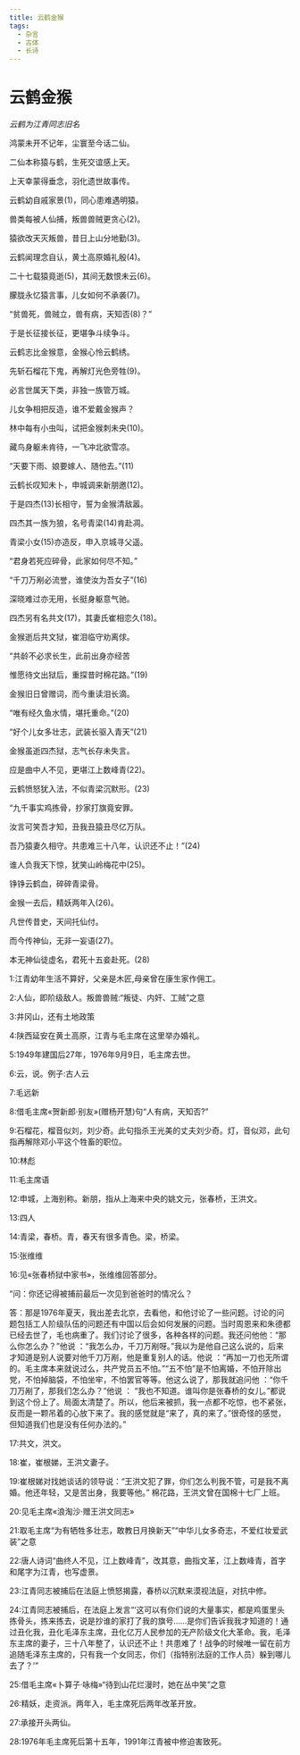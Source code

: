 ```yaml
---
title: 云鹤金猴
tags:
  - 杂言
  - 古体
  - 长诗
---
```


# 云鹤金猴
*云鹤为江青同志旧名*

鸿蒙未开不记年，尘寰至今话二仙。

二仙本称猿与鹤，生死交谊感上天。

上天幸蒙得垂念，羽化遗世故事传。

云鹤幼自戚家景(1)，同心患难遇明猿。

兽类每被人仙捕，叛兽兽贼更贪心(2)。

猿欲改天灭叛兽，昔日上山分地勤(3)。

云鹤闻理念自认，黄土高原婚礼殷(4)。

二十七载猿竟逝(5)，其间无数恨未云(6)。

朦胧永忆猿言事，儿女如何不承袭(7)。

“贫兽死，兽贼立，兽有病，天知否(8)？”

于是长征接长征，更堪争斗续争斗。

云鹤志比金猴意，金猴心怜云鹤绣。

先斩石榴花下鬼，再解灯光色旁牲(9)。

必言世属天下类，非独一族管万城。

儿女争相把反造，谁不爱戴金猴声？

林中每有小虫叫，试把金猴刺未央(10)。

藏鸟身躯未肯待，一飞冲北欲雪凉。

“天要下雨、娘要嫁人、随他去。”(11)

云鹤长叹知未卜，申城调来新朋邀(12)。

于是四杰(13)长相守，誓为金猴清敌嚣。

四杰其一族为狼，名号青梁(14)肯赴凋。

青梁小女(15)亦造反，申入京城寻父遥。

“君身若死应碎骨，此家如何尽不知。”

“千刀万剐必流誉，谁使汝为吾女子”(16)

深晓难过亦无用，长挺身躯意气驰。

四杰另有名共文(17)，其妻氏崔相恋久(18)。

金猴逝后共文狱，崔泪临守劝离俅。

“共龄不必求长生，此前出身亦经苦

惟愿待文出狱后，重探昔时棉花路。”(19)

金猴旧日曾赠词，而今重读泪长滴。

“唯有经久鱼水情，堪托重命。”(20)

“好个儿女多壮志，武装长驱入青天”(21)

金猴虽逝四杰狱，志气长存未失言。

应是曲中人不见，更堪江上数峰青(22)。

云鹤愤怒犹入法，不似青梁沉默形。(23)

“九千事实鸡拣骨，抄家打旗竟安罪。

汝言可笑吾才知，丑我丑猿丑尽亿万队。

吾乃猿妻久相守。共患难三十八年，认识还不止！”(24)

谁人负我天下惊，犹笑山岭梅花中(25)。

铮铮云鹤血，碎碎青梁骨。

金猴一去后，精妖两年入(26)。

凡世传昔史，天间托仙付。

而今传神仙，无非一妄语(27)。

本无神仙徒虚名，君死十五妾赴死。(28)

1:江青幼年生活不算好，父亲是木匠,母亲曾在康生家作佣工。

2:人仙，即阶级敌人。叛兽兽贼:“叛徒、内奸、工贼”之意

3:井冈山，还有土地政策

4:陕西延安在黄土高原，江青与毛主席在这里举办婚礼。

5:1949年建国后27年，1976年9月9日，毛主席去世。

6:云，说。例子:古人云

7:毛远新

8:借毛主席«贺新郎·别友»(赠杨开慧)句“人有病，天知否?”

9:石榴花，榴音似刘，刘少奇。此句指杀王光美的丈夫刘少奇。灯，音似邓，此句指再解除邓小平这个牲畜的职位。

10:林彪

11:毛主席语

12:申城，上海别称。新朋，指从上海来中央的姚文元，张春桥，王洪文。

13:四人

14:青梁，春桥。青，春天有很多青色。梁，桥梁。

15:张维维

16:见«张春桥狱中家书»，张维维回答部分。

“问：你还记得被捕前最后一次见到爸爸时的情况么？

答：那是1976年夏天，我出差去北京，去看他，和他讨论了一些问题。讨论的问题包括工人阶级队伍的问题还有中国以后会如何发展的问题。当时周恩来和朱德都已经去世了，毛也病重了。我们讨论了很多，各种各样的问题。我还问他他：“那么你怎么办？”他说 ：“我怎么办，千刀万剐呀。”我以为是他自己这么说的，后来才知道是别人说要对他千刀万剐，他是重复别人的话。他说 ：“再加一刀也无所谓的。毛主席本来就说过么，共产党员五不怕。”“五不怕”是不怕离婚，不怕开除出党，不怕掉脑袋，不怕坐牢，不怕罢官等等。他这么说了，那我就追问他 ：“你千刀万剐了，那我们怎么办？”他说 ：
“我也不知道。谁叫你是张春桥的女儿。”都说到这个份上了。局面太清楚了。所以，他后来被抓，我一点都不吃惊，也不紧张，反而是一颗吊着的心放下来了。我的感觉就是“来了，真的来了。”很奇怪的感觉，但知道我们也是没有任何办法的。”

17:共文，洪文。

18:崔，崔根娣，王洪文妻子。

19:崔根娣对找她谈话的领导说：“王洪文犯了罪，你们怎么判我不管，可是我不离婚。他还年轻，又是苦出身，我要等他。”
棉花路，王洪文曾在国棉十七厂上班。

20:见毛主席«浪淘沙·赠王洪文同志»

21:取毛主席“为有牺牲多壮志，敢教日月换新天”“中华儿女多奇志，不爱红妆爱武装”之意

22:唐人诗词“曲终人不见，江上数峰青”，改其意，曲指文革，江上数峰青，首字和尾字为江青，也写虚景。

23:江青同志被捕后在法庭上愤怒揭露，春桥以沉默来漠视法庭，对抗中修。

24:江青同志被捕后，在法庭上发言“‘这可以有你们说的大量事实，都是鸡蛋里头拣骨头，拣来拣去，说是抄谁的家打了我的旗号……是你们告诉我我才知道的！通过丑化我，丑化毛泽东主席，丑化亿万人民参加的无产阶级文化大革命。我，毛泽东主席的妻子，三十八年整了，认识还不止！共患难了！战争的时候唯一留在前方追随毛泽东主席的，只有我一个女同志，你们（指特别法庭的工作人员）躲到哪儿去了？’”

25:借毛主席«卜算子·咏梅»“待到山花烂漫时，她在丛中笑”之意

26:精妖，走资派。两年入，毛主席死后两年改革开放。

27:承接开头两仙。

28:1976年毛主席死后第十五年，1991年江青被中修迫害致死。